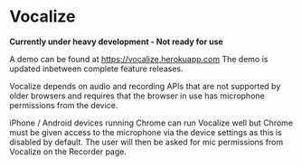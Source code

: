 # Vocalize

**Currently under heavy development - Not ready for use**

A demo can be found at https://vocalize.herokuapp.com
The demo is updated inbetween complete feature releases.

Vocalize depends on audio and recording APIs that are not supported by older browsers and requires that the browser in use has microphone permissions from the device.

iPhone / Android devices running Chrome can run Vocalize well but Chrome must be given access to the microphone via the device settings as this is disabled by default. The user will then be asked for mic permissions from Vocalize on the Recorder page.
